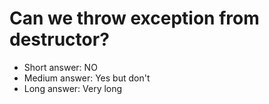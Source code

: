 # Can we throw exception from destructor?

- Short answer: NO
- Medium answer: Yes but don't
- Long answer: Very long
